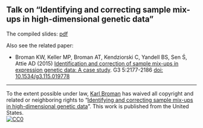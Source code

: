 ## Talk on &ldquo;Identifying and correcting sample mix-ups in high-dimensional genetic data&rdquo;

The compiled slides:
[pdf](https://www.biostat.wisc.edu/~kbroman/presentations/anisci2013.pdf)

Also see the related paper:

- Broman KW, Keller MP, Broman AT, Kendziorski C, Yandell BS, Sen Ś,
  Attie AD (2015) [Identification and correction of sample mix-ups in
  expression genetic data: A case study](https://www.ncbi.nlm.nih.gov/pubmed/26290572). G3 5:2177-2186
  [doi: 10.1534/g3.115.019778](http://doi.org/10.1534/g3.115.019778)


---

To the extent possible under law,
[Karl Broman](http://github.com/kbroman) has waived all copyright and
related or neighboring rights to
&ldquo;[Identifying and correcting sample mix-ups in high-dimensional genetic data](https://github.com/kbroman/Talk_SampleMixups)&rdquo;.
This work is published from the United States.
<br/>
[![CC0](http://i.creativecommons.org/p/zero/1.0/88x31.png)](http://creativecommons.org/publicdomain/zero/1.0/)
